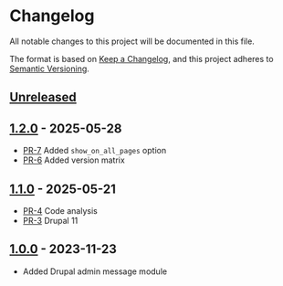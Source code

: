 # Changelog

All notable changes to this project will be documented in this file.

The format is based on [Keep a Changelog](https://keepachangelog.com/en/1.1.0/),
and this project adheres to [Semantic Versioning](https://semver.org/spec/v2.0.0.html).

## [Unreleased]

## [1.2.0] - 2025-05-28

* [PR-7](https://github.com/itk-dev/drupal_admin_message/pull/7)
  Added `show_on_all_pages` option
* [PR-6](https://github.com/itk-dev/drupal_admin_message/pull/6)
  Added version matrix

## [1.1.0] - 2025-05-21

* [PR-4](https://github.com/itk-dev/drupal_admin_message/pull/4)
  Code analysis
* [PR-3](https://github.com/itk-dev/drupal_admin_message/pull/3)
  Drupal 11

## [1.0.0] - 2023-11-23

* Added Drupal admin message module

[Unreleased]: https://github.com/itk-dev/drupal_admin_message/compare/1.2.0...HEAD
[1.2.0]: https://github.com/itk-dev/drupal_admin_message/compare/1.1.0...1.2.0
[1.1.0]: https://github.com/itk-dev/drupal_admin_message/compare/1.0.0...1.1.0
[1.0.0]: https://github.com/itk-dev/drupal_admin_message/releases/tag/1.0.0
